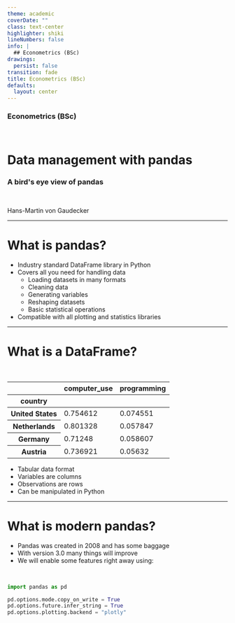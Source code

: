 ```yaml
---
theme: academic
coverDate: ""
class: text-center
highlighter: shiki
lineNumbers: false
info: |
  ## Econometrics (BSc)
drawings:
  persist: false
transition: fade
title: Econometrics (BSc)
defaults:
  layout: center
---
```


### Econometrics (BSc)

<br>

# Data management with pandas

### A bird's eye view of pandas

<br>


Hans-Martin von Gaudecker

---

# What is pandas?

- Industry standard DataFrame library in Python
- Covers all you need for handling data
  - Loading datasets in many formats
  - Cleaning data
  - Generating variables
  - Reshaping datasets
  - Basic statistical operations
- Compatible with all plotting and statistics libraries

---

# What is a DataFrame?

<br/>

<div class="grid grid-cols-2 gap-12">
<div>

<table border="0" class="dataframe">
  <thead>
    <tr style="text-align: right;">
      <th></th>
      <th>computer_use</th>
      <th>programming</th>
    </tr>
    <tr>
      <th>country</th>
      <th></th>
      <th></th>
    </tr>
  </thead>
  <tbody>
    <tr>
      <th>United States</th>
      <td>0.754612</td>
      <td>0.074551</td>
    </tr>
    <tr>
      <th>Netherlands</th>
      <td>0.801328</td>
      <td>0.057847</td>
    </tr>
    <tr>
      <th>Germany</th>
      <td>0.71248</td>
      <td>0.058607</td>
    </tr>
    <tr>
      <th>Austria</th>
      <td>0.736921</td>
      <td>0.05632</td>
    </tr>
  </tbody>
</table>

</div>

<div>

- Tabular data format
- Variables are columns
- Observations are rows
- Can be manipulated in Python

</div>
</div>


---

# What is **modern** pandas?

- Pandas was created in 2008 and has some baggage
- With version 3.0 many things will improve
- We will enable some features right away using:

<br/>

```python
import pandas as pd

pd.options.mode.copy_on_write = True
pd.options.future.infer_string = True
pd.options.plotting.backend = "plotly"
```
